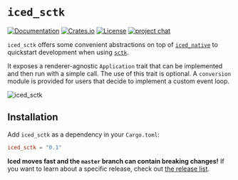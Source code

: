 # `iced_sctk`
[![Documentation](https://docs.rs/iced_sctk/badge.svg)][documentation]
[![Crates.io](https://img.shields.io/crates/v/iced_sctk.svg)](https://crates.io/crates/iced_sctk)
[![License](https://img.shields.io/crates/l/iced_sctk.svg)](https://github.com/hecrj/iced/blob/master/LICENSE)
[![project chat](https://img.shields.io/badge/chat-on_zulip-brightgreen.svg)](https://iced.zulipchat.com)

`iced_sctk` offers some convenient abstractions on top of [`iced_native`] to quickstart development when using [`sctk`].

It exposes a renderer-agnostic `Application` trait that can be implemented and then run with a simple call. The use of this trait is optional. A `conversion` module is provided for users that decide to implement a custom event loop.

![iced_sctk](../docs/graphs/sctk.png)

[documentation]: https://docs.rs/iced_sctk
[`iced_native`]: ../native
[`sctk`]: https://github.com/rust-windowing/sctk

## Installation
Add `iced_sctk` as a dependency in your `Cargo.toml`:

```toml
iced_sctk = "0.1"
```

__Iced moves fast and the `master` branch can contain breaking changes!__ If
you want to learn about a specific release, check out [the release list].

[the release list]: https://github.com/hecrj/iced/releases
